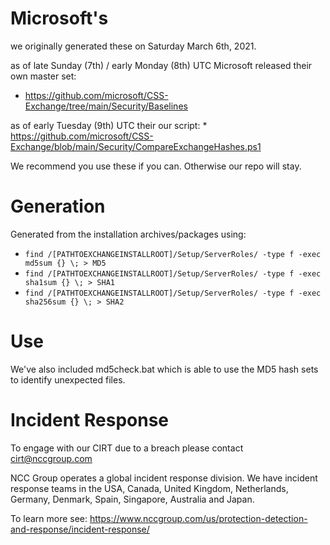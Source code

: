 # Microsoft's
we originally generated these on Saturday March 6th, 2021.

as of late Sunday (7th) / early Monday (8th) UTC Microsoft released 
their own master 
set:
* https://github.com/microsoft/CSS-Exchange/tree/main/Security/Baselines

as of early Tuesday (9th) UTC their our script:
* 
https://github.com/microsoft/CSS-Exchange/blob/main/Security/CompareExchangeHashes.ps1

We recommend you use these if you can. Otherwise our repo will stay.

# Generation

Generated from the installation archives/packages using:
* `find /[PATHTOEXCHANGEINSTALLROOT]/Setup/ServerRoles/ -type f -exec md5sum {} \; > MD5`
* `find /[PATHTOEXCHANGEINSTALLROOT]/Setup/ServerRoles/ -type f -exec sha1sum {} \; > SHA1`
* `find /[PATHTOEXCHANGEINSTALLROOT]/Setup/ServerRoles/ -type f -exec sha256sum {} \; > SHA2`

# Use

We've also included md5check.bat which is able to use the MD5 hash sets to identify unexpected files.

# Incident Response

To engage with our CIRT due to a breach please contact cirt@nccgroup.com

NCC Group operates a global incident response division. We have incident response teams in the USA, Canada, United Kingdom, Netherlands, 
Germany, Denmark, Spain, Singapore, Australia and Japan.

To learn more see: https://www.nccgroup.com/us/protection-detection-and-response/incident-response/

